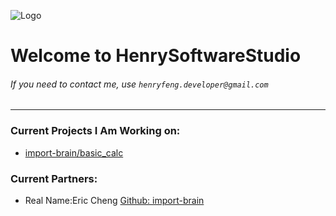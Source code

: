 ![Logo](https://user-images.githubusercontent.com/86927130/141529514-38cd9f88-7590-4241-92b0-9be5146b8c0b.png)

# Welcome to HenrySoftwareStudio
###### If you need to contact me, use `henryfeng.developer@gmail.com`
---
### Current Projects I Am Working on:
- [import-brain/basic_calc](https://github.com/import-brain/basic_calc)

### Current Partners:
- Real Name:Eric Cheng  [Github: import-brain](https://github.com/import-brain)
